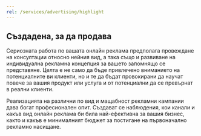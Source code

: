 ```yaml
---
rel: /services/advertising/highlight
---
```

## Създадена, за да продава
Сериозната работа по вашата онлайн реклама предполага провеждане на консултации относно нейния вид, а така също и развиване на индивидуална рекламна концепция за вашето запомнящо се представяне. Целта е не само да бъде привлечено вниманието на потенциалните ви клиенти, но и те да бъдат провокирани да научат повече за вашия продукт или услуга и от потенциални да се превърнат в реални клиенти. 

Реализацията на различни по вид и мащабност рекламни кампании дава богат професионален опит. Създават се наблюдения, кои канали и какъв вид онлайн реклама би била най-ефективна за вашия бизнес, както и какъв е минималният бюджет за постигане на първоначално рекламно насищане.
